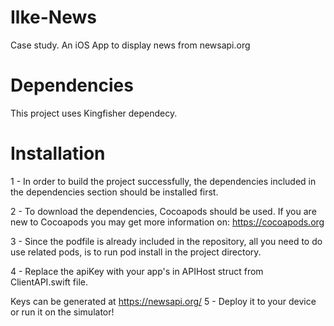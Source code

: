 # Ilke-News
Case study.
An iOS App to display news from newsapi.org

# Dependencies
This project uses Kingfisher dependecy.

# Installation
1 - In order to build the project successfully, the dependencies included in the dependencies section should be installed first.

2 - To download the dependencies, Cocoapods should be used. If you are new to Cocoapods you may get more information on: https://cocoapods.org

3 - Since the podfile is already included in the repository, all you need to do use related pods, is to run pod install in the project directory.

4 - Replace the apiKey with your app's in APIHost struct from ClientAPI.swift file.

Keys can be generated at https://newsapi.org/
5 - Deploy it to your device or run it on the simulator!
